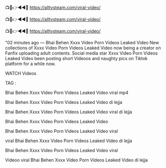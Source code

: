 📺📱👉◄◄🔴  https://alltvsteam.com/viral-video/

📺📱👉◄◄🔴  https://alltvsteam.com/viral-video/

📺📱👉◄◄🔴  https://alltvsteam.com/viral-video/

"02 minutes ago — Bhai Behen Xxxx Video Porn Videos Leaked Video New collections of Xxxx Video Porn Videos Leaked Video now being a creator on Fanfix uploading adult contents. Social media star Xxxx Video Porn Videos Leaked Video been posting short Videoos and naughty pics on Tiktok platform for a while now.

WATCH Videos

TAG :

Bhai Behen Xxxx Video Porn Videos Leaked Video viral mp4

Bhai Behen Xxxx Video Porn Videos Leaked Video di lejja

Bhai Behen Xxxx Video Porn Videos Leaked Video viral di lejja

Bhai Behen Xxxx Video Porn Videos Leaked Video

Bhai Behen Xxxx Video Porn Videos Leaked Video viral

viral Bhai Behen Xxxx Video Porn Videos Leaked Video di lejja

Bhai Behen Xxxx Video Porn Videos Leaked Video viral

Videoo viral Bhai Behen Xxxx Video Porn Videos Leaked Video di lejja

